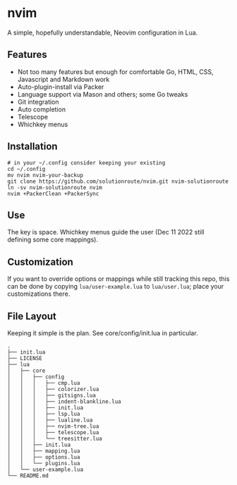# nvim
A simple, hopefully understandable, Neovim configuration in Lua.

## Features

- Not too many features but enough for comfortable Go, HTML, CSS, Javascript
  and Markdown work
- Auto-plugin-install via Packer
- Language support via Mason and others; some Go tweaks
- Git integration
- Auto completion
- Telescope
- Whichkey menus

## Installation

    # in your ~/.config consider keeping your existing
    cd ~/.config
    mv nvim nvim-your-backup
    git clone https://github.com/solutionroute/nvim.git nvim-solutionroute
    ln -sv nvim-solutionroute nvim
    nvim +PackerClean +PackerSync

## Use 

The <Leader> key is space. Whichkey menus guide the user (Dec 11 2022 still
defining some core mappings).

## Customization

If you want to override options or mappings while still tracking this repo,
this can be done by copying `lua/user-example.lua` to `lua/user.lua`; place
your customizations there.

## File Layout

Keeping it simple is the plan. See core/config/init.lua in particular.

    .
    ├── init.lua
    ├── LICENSE
    ├── lua
    │   ├── core
    │   │   ├── config
    │   │   │   ├── cmp.lua
    │   │   │   ├── colorizer.lua
    │   │   │   ├── gitsigns.lua
    │   │   │   ├── indent-blankline.lua
    │   │   │   ├── init.lua
    │   │   │   ├── lsp.lua
    │   │   │   ├── lualine.lua
    │   │   │   ├── nvim-tree.lua
    │   │   │   ├── telescope.lua
    │   │   │   └── treesitter.lua
    │   │   ├── init.lua
    │   │   ├── mapping.lua
    │   │   ├── options.lua
    │   │   └── plugins.lua
    │   └── user-example.lua
    └── README.md

